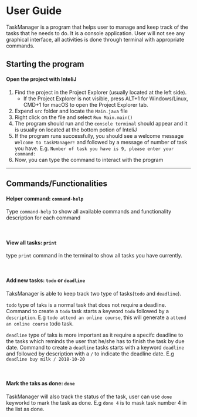 # User Guide
TaskManager is a program that helps user to manage and keep track of the tasks that he needs to do. It is a console application. User will not see any graphical interface, all activities is done through terminal with appropriate commands.

## Starting the program

#### Open the project with InteliJ
  1. Find the project in the Project Explorer (usually located at the left side).
      - If the Project Explorer is not visible, press ALT+1 for Windows/Linux, CMD+1 for macOS to open the Project Explorer tab.
  2. Expend `src` folder and locate the `Main.java` file
  3. Right click on the file and select `Run Main.main()`
  4. The program should run and the `console terminal` should appear and it is usually on located at the bottom potion of InteliJ
  5. If the program runs successfully, you should see a welcome message `Welcome to taskManager!` and followed by a message of number of task you have. E.g. `Number of task you have is 9, please enter your command: `
  6. Now, you can type the command to interact with the program
---

## Commands/Functionalities
#### Helper command: `command-help`
Type `command-help` to show all available commands and functionality description for each command

<br>

#### View all tasks: `print`
type `print` command in the terminal to show all tasks you have currently.

<br>

#### Add new tasks: `todo` or `deadline`
TaksManager is able to keep track two type of tasks(`todo` and `deadline`).

`todo` type of taks is a normal task that does not require a deadline. Command to create a `todo` task starts a keyword `todo` followed by a `description`. E.g  `todo attend an online course`, this will generate a `attend an online course` todo task.

`deadline` type of taks is more important as it require a specifc deadline to the tasks which reminds the user that he/she has to finish the task by due date. Command to create a `deadline` tasks starts with a keyword `deadline` and followed by description with a `/` to indicate the deadline date. E.g `deadline buy milk / 2018-10-20`

<br>

#### Mark the taks as done: `done`
TaskManager will also track the status of the task, user can use `done` keyworkd to mark the task as done.
E.g `done 4` is to mask task number 4 in the list as done.

<br>


